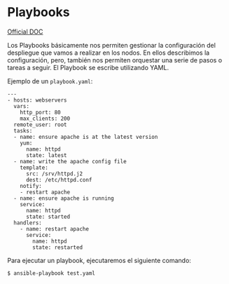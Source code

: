 # Playbooks

[Official DOC](https://docs.ansible.com/ansible/latest/user_guide/playbooks.html)

Los Playbooks básicamente nos permiten gestionar la configuración del despliegue que vamos a realizar en los nodos. En ellos describimos la configuración, pero, también nos permiten orquestar una serie de pasos o tareas a seguir. El Playbook se escribe utilizando YAML.

Ejemplo de un `playbook.yaml`:

```
---
- hosts: webservers
  vars:
    http_port: 80
    max_clients: 200
  remote_user: root
  tasks:
  - name: ensure apache is at the latest version
    yum:
      name: httpd
      state: latest
  - name: write the apache config file
    template:
      src: /srv/httpd.j2
      dest: /etc/httpd.conf
    notify:
    - restart apache
  - name: ensure apache is running
    service:
      name: httpd
      state: started
  handlers:
    - name: restart apache
      service:
        name: httpd
        state: restarted
```

Para ejecutar un playbook, ejecutaremos el siguiente comando:
```sh
$ ansible-playbook test.yaml
```